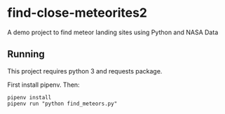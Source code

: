 # find-close-meteorites2
A demo project to find meteor landing sites using Python and NASA Data

## Running

This project requires python 3 and requests package.

First install pipenv. Then:

```
pipenv install
pipenv run "python find_meteors.py"
```
 
